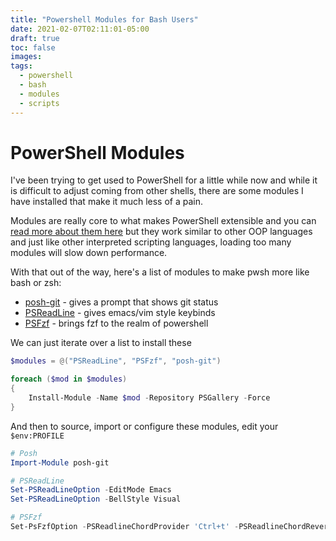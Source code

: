 ```yaml
---
title: "Powershell Modules for Bash Users"
date: 2021-02-07T02:11:01-05:00
draft: true
toc: false
images:
tags: 
  - powershell
  - bash
  - modules
  - scripts
---
```


# PowerShell Modules

I've been trying to get used to PowerShell for a little while now and while it
is difficult to adjust coming from other shells, there are some modules I have installed
that make it much less of a pain.

Modules are really core to what makes PowerShell extensible and you can [read more about them here](https://docs.microsoft.com/en-us/powershell/module/microsoft.powershell.core/about/about_modules?view=powershell-7.1)
but they work similar to other OOP languages and just like other interpreted
scripting languages, loading too many modules will slow down performance.

With that out of the way,
here's a list of modules to make pwsh more like bash or zsh:

- [posh-git](https://www.powershellgallery.com/packages/posh-git/) - gives a prompt that shows git status
- [PSReadLine](https://www.powershellgallery.com/packages/PSReadLine/) - gives emacs/vim style keybinds
- [PSFzf](https://www.powershellgallery.com/packages/PSFzf/) - brings fzf to the realm of powershell

We can just iterate over a list to install these

```powershell
$modules = @("PSReadLine", "PSFzf", "posh-git")

foreach ($mod in $modules)
{
    Install-Module -Name $mod -Repository PSGallery -Force
}
```

And then to source, import or configure these modules, edit your `$env:PROFILE`

```powershell
# Posh
Import-Module posh-git

# PSReadLine
Set-PSReadLineOption -EditMode Emacs
Set-PSReadLineOption -BellStyle Visual

# PSFzf
Set-PsFzfOption -PSReadlineChordProvider 'Ctrl+t' -PSReadlineChordReverseHistory 'Ctrl+r'
```
